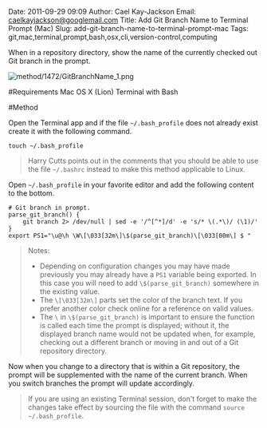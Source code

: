 Date: 2011-09-29 09:09
Author: Cael Kay-Jackson
Email: caelkayjackson@googlemail.com
Title: Add Git Branch Name to Terminal Prompt (Mac)
Slug: add-git-branch-name-to-terminal-prompt-mac
Tags: git,mac,terminal,prompt,bash,osx,cli,version-control,computing

When in a repository directory, show the name of the currently checked out Git branch in the prompt.



![method/1472/GitBranchName_1.png](/images/method/1472/GitBranchName_1.png)




#Requirements
Mac OS X (Lion)
Terminal with Bash


#Method

Open the Terminal app and if the file `~/.bash_profile` does not already exist create it with the following command.

`touch ~/.bash_profile`



>Harry Cutts points out in the comments that you should be able to use the file `~/.bashrc` instead to make this method applicable to Linux.
>


Open `~/.bash_profile` in your favorite editor and add the following content to the bottom.

    # Git branch in prompt.
    parse_git_branch() {
        git branch 2> /dev/null | sed -e '/^[^*]/d' -e 's/* \(.*\)/ (\1)/'
    }
    export PS1="\u@\h \W\[\033[32m\]\$(parse_git_branch)\[\033[00m\] $ "



>Notes:
>
>* Depending on configuration changes you may have made previously you may already have a `PS1` variable being exported. In this case you will need to add `\$(parse_git_branch)` somewhere in the existing value.
>* The `\[\033[32m\]` parts set the color of the branch text. If you prefer another color check online for a reference on valid values.
>* The `\` in `\$(parse_git_branch)` is important to ensure the function is called each time the prompt is displayed; without it, the displayed branch name would not be updated when, for example, checking out a different branch or moving in and out of a Git repository directory.
>


Now when you change to a directory that is within a Git repository, the prompt will be supplemented with the name of the current branch. When you switch branches the prompt will update accordingly.




>If you are using an existing Terminal session, don't forget to make the changes take effect by sourcing the file with the command `source ~/.bash_profile`.






